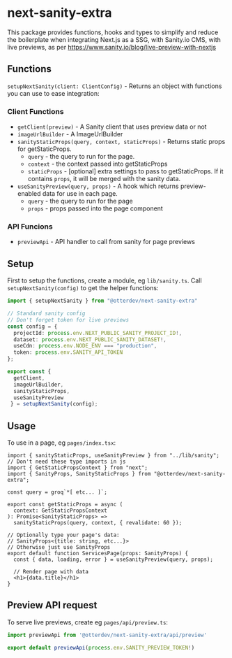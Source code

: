 # next-sanity-extra
This package provides functions, hooks and types to simplify and reduce the boilerplate when integrating Next.js as a SSG, with Sanity.io CMS, with live previews, as per  https://www.sanity.io/blog/live-preview-with-nextjs

## Functions
`setupNextSanity(client: ClientConfig)` - Returns an object with functions you can use to ease integration:

### Client Functions
- `getClient(preview)` - A Sanity client that uses preview data or not
- `imageUrlBuilder` - A ImageUrlBuilder
- `sanityStaticProps(query, context, staticProps)` - Returns static props for getStaticProps.
  - `query` - the query to run for the page.
  - `context` - the context passed into getStaticProps
  - `staticProps` - [optional] extra settings to pass to getStaticProps. If it contains `props`, it will be merged with the sanity data.
- `useSanityPreview(query, props)` - A hook which returns preview-enabled data for use in each page.
  - `query` - the query to run for the page
  - `props` - props passed into the page component

### API Funcions
- `previewApi` - API handler to call from sanity for page previews

## Setup
First to setup the functions, create a module, eg `lib/sanity.ts`. Call `setupNextSanity(config)` to get the helper functions:

```ts
import { setupNextSanity } from "@otterdev/next-sanity-extra"

// Standard sanity config
// Don't forget token for live previews
const config = {
  projectId: process.env.NEXT_PUBLIC_SANITY_PROJECT_ID!,
  dataset: process.env.NEXT_PUBLIC_SANITY_DATASET!,
  useCdn: process.env.NODE_ENV === "production",
  token: process.env.SANITY_API_TOKEN
};

export const {
  getClient,
  imageUrlBuilder,
  sanityStaticProps,
  useSanityPreview
 } = setupNextSanity(config);
```

## Usage
To use in a page, eg `pages/index.tsx`:

```tsx
import { sanityStaticProps, useSanityPreview } from "../lib/sanity";
// Don't need these type imports in js
import { GetStaticPropsContext } from "next";
import { SanityProps, SanityStaticProps } from "@otterdev/next-sanity-extra";

const query = groq`*[ etc... ]`;

export const getStaticProps = async (
  context: GetStaticPropsContext
): Promise<SanityStaticProps> =>
  sanityStaticProps(query, context, { revalidate: 60 });

// Optionally type your page's data: 
// SanityProps<{title: string, etc...}>
// Otherwise just use SanityProps
export default function ServicesPage(props: SanityProps) {
  const { data, loading, error } = useSanityPreview(query, props);

  // Render page with data
  <h1>{data.title}</h1>
}
```

## Preview API request
To serve live previews, create eg `pages/api/preview.ts`:

```ts
import previewApi from '@otterdev/next-sanity-extra/api/preview'

export default previewApi(process.env.SANITY_PREVIEW_TOKEN!) 
```